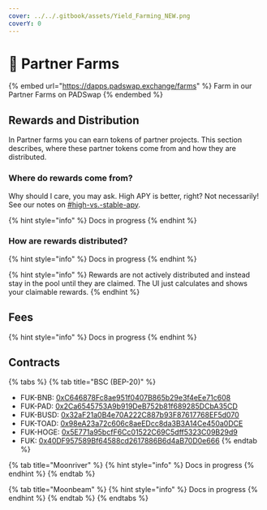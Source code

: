 ```yaml
---
cover: ../../.gitbook/assets/Yield_Farming_NEW.png
coverY: 0
---
```


# 🤝 Partner Farms

{% embed url="https://dapps.padswap.exchange/farms" %}
Farm in our Partner Farms on PADSwap
{% endembed %}

## Rewards and Distribution

In Partner farms you can earn tokens of partner projects. This section describes, where these partner tokens come from and how they are distributed.

### Where do rewards come from?

Why should I care, you may ask. High APY is better, right? Not necessarily! See our notes on [#high-vs.-stable-apy](./#high-vs.-stable-apy "mention").

{% hint style="info" %}
Docs in progress
{% endhint %}

### How are rewards distributed?

{% hint style="info" %}
Docs in progress
{% endhint %}

{% hint style="info" %}
Rewards are not actively distributed and instead stay in the pool until they are claimed. The UI just calculates and shows your claimable rewards.
{% endhint %}

## Fees

{% hint style="info" %}
Docs in progress
{% endhint %}

## Contracts

{% tabs %}
{% tab title="BSC (BEP-20)" %}
* FUK-BNB:	[0xC646878Fc8ae951f0407B865b29e3f4eEe71c608](https://bscscan.com/address/0xC646878Fc8ae951f0407B865b29e3f4eEe71c608)
* FUK-PAD:	[0x2Ca6545753A9b919DeB752b81f689285DCbA35CD](https://bscscan.com/address/0x2Ca6545753A9b919DeB752b81f689285DCbA35CD)
* FUK-BUSD:	[0x32aF21a0B4e70A222C887b93F87617768EF5d070](https://bscscan.com/address/0x32aF21a0B4e70A222C887b93F87617768EF5d070)
* FUK-TOAD:	[0x98eA23a72c606c8aeEDcc8da3B3A14Ce450a0DCE](https://bscscan.com/address/0x98eA23a72c606c8aeEDcc8da3B3A14Ce450a0DCE)
* FUK-HOGE:	[0x5E771a95bcfF6Cc01522C69C5dff5323C09B29d9](https://bscscan.com/address/0x5E771a95bcfF6Cc01522C69C5dff5323C09B29d9)
* FUK: [0x40DF957589Bf64588cd2617886B6d4aB70D0e666](https://bscscan.com/address/0x40DF957589Bf64588cd2617886B6d4aB70D0e666)
{% endtab %}

{% tab title="Moonriver" %}
{% hint style="info" %}
Docs in progress
{% endhint %}
{% endtab %}

{% tab title="Moonbeam" %}
{% hint style="info" %}
Docs in progress
{% endhint %}
{% endtab %}
{% endtabs %}
